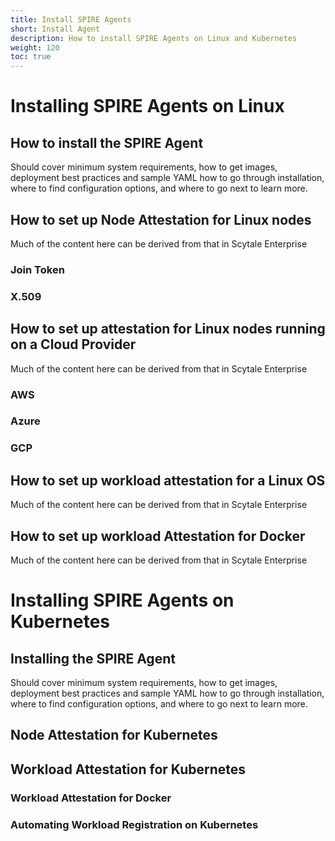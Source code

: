 ```yaml
---
title: Install SPIRE Agents
short: Install Agent
description: How to install SPIRE Agents on Linux and Kubernetes
weight: 120
toc: true
---
```


# Installing SPIRE Agents on Linux

## How to install the SPIRE Agent 
Should cover minimum system requirements, how to get images, deployment best practices and sample YAML how to go through installation, where to find configuration options, and where to go next to learn more.

## How to set up Node Attestation for Linux nodes 
Much of the content here can be derived from that in Scytale Enterprise
### Join Token
### X.509

## How to set up attestation for Linux nodes running on a Cloud Provider 
Much of the content here can be derived from that in Scytale Enterprise
### AWS
### Azure
### GCP

## How to set up workload attestation for a Linux OS 
Much of the content here can be derived from that in Scytale Enterprise

## How to set up workload Attestation for Docker 
Much of the content here can be derived from that in Scytale Enterprise

# Installing SPIRE Agents on Kubernetes

## Installing the SPIRE Agent 
Should cover minimum system requirements, how to get images, deployment best practices and sample YAML how to go through installation, where to find configuration options, and where to go next to learn more.

## Node Attestation for Kubernetes

## Workload Attestation for Kubernetes

### Workload Attestation for Docker

### Automating Workload Registration on Kubernetes
